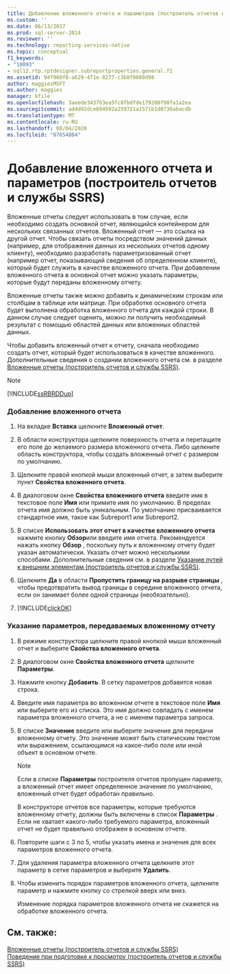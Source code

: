 ```yaml
---
title: Добавление вложенного отчета и параметров (построитель отчетов и службы SSRS) | Документы Майкрософт
ms.custom: ''
ms.date: 06/13/2017
ms.prod: sql-server-2014
ms.reviewer: ''
ms.technology: reporting-services-native
ms.topic: conceptual
f1_keywords:
- "10093"
- sql12.rtp.rptdesigner.subreportproperties.general.f1
ms.assetid: 94f960f8-a629-4f1e-8277-c3b8f0680d98
author: maggiesMSFT
ms.author: maggies
manager: kfile
ms.openlocfilehash: 3aeede343763ea5fc8fbdfde179208f98fa1a2ea
ms.sourcegitcommit: ad4d92dce894592a259721a1571b1d8736abacdb
ms.translationtype: MT
ms.contentlocale: ru-RU
ms.lasthandoff: 08/04/2020
ms.locfileid: "87654804"
---
```

# <a name="add-a-subreport-and-parameters-report-builder-and-ssrs"></a>Добавление вложенного отчета и параметров (построитель отчетов и службы SSRS)
  Вложенные отчеты следует использовать в том случае, если необходимо создать основной отчет, являющийся контейнером для нескольких связанных отчетов. Вложенный отчет — это ссылка на другой отчет. Чтобы связать отчеты посредством значений данных (например, для отображения данных из нескольких отчетов одному клиенту), необходимо разработать параметризованный отчет (например отчет, показывающий сведения об определенном клиенте), который будет служить в качестве вложенного отчета. При добавлении вложенного отчета в основной отчет можно указать параметры, которые будут переданы вложенному отчету.  
  
 Вложенные отчеты также можно добавить к динамическим строкам или столбцам в таблице или матрице. При обработке основного отчета будет выполнена обработка вложенного отчета для каждой строки. В данном случае следует оценить, можно ли получить необходимый результат с помощью областей данных или вложенных областей данных.  
  
 Чтобы добавить вложенный отчет к отчету, сначала необходимо создать отчет, который будет использоваться в качестве вложенного. Дополнительные сведения о создании вложенного отчета см. в разделе [Вложенные отчеты (построитель отчетов и службы SSRS)](subreports-report-builder-and-ssrs.md).  
  
> [!NOTE]  
>  [!INCLUDE[ssRBRDDup](../../includes/ssrbrddup-md.md)]  
  
### <a name="to-add-a-subreport"></a>Добавление вложенного отчета  
  
1.  На вкладке **Вставка** щелкните **Вложенный отчет**.  
  
2.  В области конструктора щелкните поверхность отчета и перетащите его поле до желаемого размера вложенного отчета. Либо щелкните область конструктора, чтобы создать вложенный отчет с размером по умолчанию.  
  
3.  Щелкните правой кнопкой мыши вложенный отчет, а затем выберите пункт **Свойства вложенного отчета**.  
  
4.  В диалоговом окне **Свойства вложенного отчета** введите имя в текстовое поле **Имя** или примите имя по умолчанию. В пределах отчета имя должно быть уникальным. По умолчанию присваивается стандартное имя, такое как Subreport1 или Subreport2.  
  
5.  В списке **Использовать этот отчет в качестве вложенного отчета** нажмите кнопку **Обзор**или введите имя отчета. Рекомендуется нажать кнопку **Обзор** , поскольку путь к вложенному отчету будет указан автоматически. Указать отчет можно несколькими способами. Дополнительные сведения см. в разделе [Указание путей к внешним элементам (построитель отчетов и службы SSRS)](specifying-paths-to-external-items-report-builder-and-ssrs.md).  
  
6.  Щелкните **Да** в области **Пропустить границу на разрыве страницы** , чтобы предотвратить вывод границы в середине вложенного отчета, если он занимает более одной страницы (необязательно).  
  
7.  [!INCLUDE[clickOK](../../includes/clickok-md.md)]  
  
### <a name="to-specify-parameters-to-pass-to-a-subreport"></a>Указание параметров, передаваемых вложенному отчету  
  
1.  В режиме конструктора щелкните правой кнопкой мыши вложенный отчет и выберите **Свойства вложенного отчета**.  
  
2.  В диалоговом окне **Свойства вложенного отчета** щелкните **Параметры**.  
  
3.  Нажмите кнопку **Добавить**. В сетку параметров добавится новая строка.  
  
4.  Введите имя параметра во вложенном отчете в текстовое поле **Имя** или выберите его из списка. Это имя должно совпадать с именем параметра вложенного отчета, а не с именем параметра запроса.  
  
5.  В списке **Значение** введите или выберите значение для передачи вложенному отчету. Это значение может быть статическим текстом или выражением, ссылающимся на какое-либо поле или иной объект в основном отчете.  
  
    > [!NOTE]  
    >  Если в списке **Параметры** построителя отчетов пропущен параметр, а вложенный отчет имеет определенное значение по умолчанию, вложенный отчет будет обработан правильно.  
    >   
    >  В конструкторе отчетов все параметры, которые требуются вложенному отчету, должны быть включены в список **Параметры** . Если не хватает какого-либо требуемого параметра, вложенный отчет не будет правильно отображен в основном отчете.  
  
6.  Повторите шаги с 3 по 5, чтобы указать имена и значения для всех параметров вложенного отчета.  
  
7.  Для удаления параметра вложенного отчета щелкните этот параметр в сетке параметров и выберите **Удалить**.  
  
8.  Чтобы изменить порядок параметров вложенного отчета, щелкните параметр и нажмите кнопку со стрелкой вверх или вниз.  
  
     Изменение порядка параметров вложенного отчета не скажется на обработке вложенного отчета.  
  
## <a name="see-also"></a>См. также:  
 [Вложенные отчеты (построитель отчетов и службы SSRS)](subreports-report-builder-and-ssrs.md)   
 [Поведение при подготовке к просмотру (построитель отчетов и службы SSRS)](rendering-behaviors-report-builder-and-ssrs.md)  
  
  
